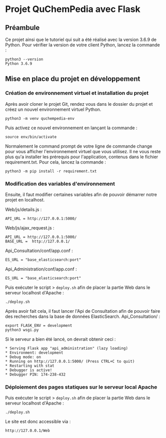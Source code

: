 # Projet QuChemPedia avec Flask

## Préambule

Ce projet ainsi que le tutoriel qui suit a été réalisé avec la version 3.6.9 de Python.
Pour vérifier la version de votre client Python, lancez la commande :

    python3 --version
    Python 3.6.9


## Mise en place du projet en développement

### Création de environnement virtuel et installation du projet
Après avoir cloner le projet Git, rendez vous dans le dossier du projet et créez un nouvel environnement virtuel Python.
```
python3 -m venv quchempedia-env
```

Puis activez ce nouvel environnement en lançant la commande :
```
source env/bin/activate
```


Normalement le command prompt de votre ligne de commande change pour vous afficher l'environnement virtuel que vous utilisez. Il ne vous reste plus qu'a installer les prérequis pour l'application, contenus dans le fichier requirement.txt. Pour cela, lancez la commande :
```
python3 -m pip install -r requirement.txt
```

### Modification des variables d'environnement
Ensuite, il faut modifier certaines variables afin de pouvoir démarrer notre projet en localhost.

Web/js/details.js :

```
API_URL = http://127.0.0.1:5000/
```

Web/js/ajax_request.js :

```
API_URL = http://127.0.0.1:5000/
BASE_URL =  http://127.0.0.1/
```

Api_Consultation/conf/app.conf :

```
ES_URL = "base_elasticsearch:port"
```

Api_Administration/conf/app.conf :

```
ES_URL = "base_elasticsearch:port"
```

Puis exécuter le script > ```deploy.sh``` afin de placer la partie Web dans le serveur localhost d'Apache :

```
./deploy.sh
```

Après avoir fait cela, il faut lancer l'Api de Consultation afin de pouvoir faire des recherches dans la base de données ElasticSearch.
Api_Consultation/ :

```
export FLASK_ENV = development
python3 wsgi.py
```

Si le serveur a bien été lancé, on devrait obtenir ceci :
```
* Serving Flask app "api_administration" (lazy loading)
* Environment: development
* Debug mode: on
* Running on http://127.0.0.1:5000/ (Press CTRL+C to quit)
* Restarting with stat
* Debugger is active!
* Debugger PIN: 174-238-432
```

### Déploiement des pages statiques sur le serveur local Apache
Puis exécuter le script > ```deploy.sh``` afin de placer la partie Web dans le serveur localhost d'Apache :

```
./deploy.sh
```

Le site est donc accessible via :
```
http://127.0.0.1/Web
```